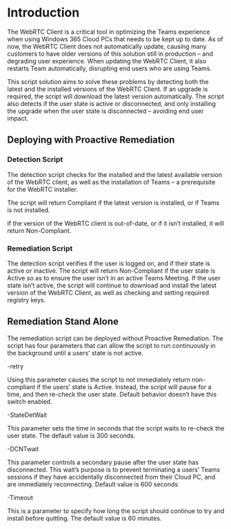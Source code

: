 # Introduction

The WebRTC Client is a critical tool in optimizing the Teams experience when using Windows 365 Cloud PCs that needs to be kept up to date.
As of now, the WebRTC Client does not automatically update, causing many customers to have older versions of this solution still in production –
and degrading user experience. When updating the WebRTC Client, it also restarts Team automatically, disrupting end users who are using Teams.

This script solution aims to solve these problems by detecting both the latest and the installed versions of the WebRTC Client. If an upgrade is required,
the script will download the latest version automatically.  The script also detects if the user state is active or disconnected, and only installing
the upgrade when the user state is disconnected – avoiding end user impact.

## Deploying with Proactive Remediation

### Detection Script

The detection script checks for the installed and the latest available version of the WebRTC client, as well as the installation of Teams –
a prerequisite for the WebRTC installer.

The script will return Compliant if the latest version is installed, or if Teams is not installed.

If the version of the WebRTC client is out-of-date, or if it isn’t installed, it will return Non-Compliant.

### Remediation Script

The detection script verifies if the user is logged on, and if their state is active or inactive. The script will return Non-Compliant if the user
state is Active so as to ensure the user isn’t in an active Teams Meeting. If the user state isn’t active, the script will continue to download
and install the latest version of the WebRTC Client, as well as checking and setting required registry keys.

## Remediation Stand Alone

The remediation script can be deployed without Proactive Remediation. The script has four parameters that can allow the script to run continuously
in the background until a users’ state is not active.

-retry

Using this parameter causes the script to not immediately return non-compliant if the users’ state is Active. Instead, the script will pause for a
time, and then re-check the user state. Default behavior doesn’t have this switch enabled.

-StateDetWait

This parameter sets the time in seconds that the script waits to re-check the user state. The default value is 300 seconds.

-DCNTwait

This parameter controls a secondary pause after the user state has disconnected. This wait’s purpose is to prevent terminating a users’ Teams
sessions if they have accidentally disconnected from their Cloud PC, and are immediately reconnecting.  Default value is 600 seconds

-Timeout

This is a parameter to specify how long the script should continue to try and install before quitting. The default value is 60 minutes.
